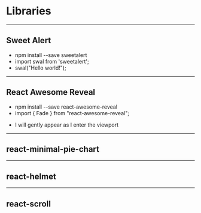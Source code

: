 # Libraries

---
## Sweet Alert
- npm install --save sweetalert
- import swal from 'sweetalert';
- swal("Hello world!");

---
## React Awesome Reveal
- npm install --save react-awesome-reveal
- import { Fade } from "react-awesome-reveal";
- <Fade>
      <p>I will gently appear as I enter the viewport</p>
    </Fade>

---
## react-minimal-pie-chart

---
## react-helmet

---
## react-scroll








